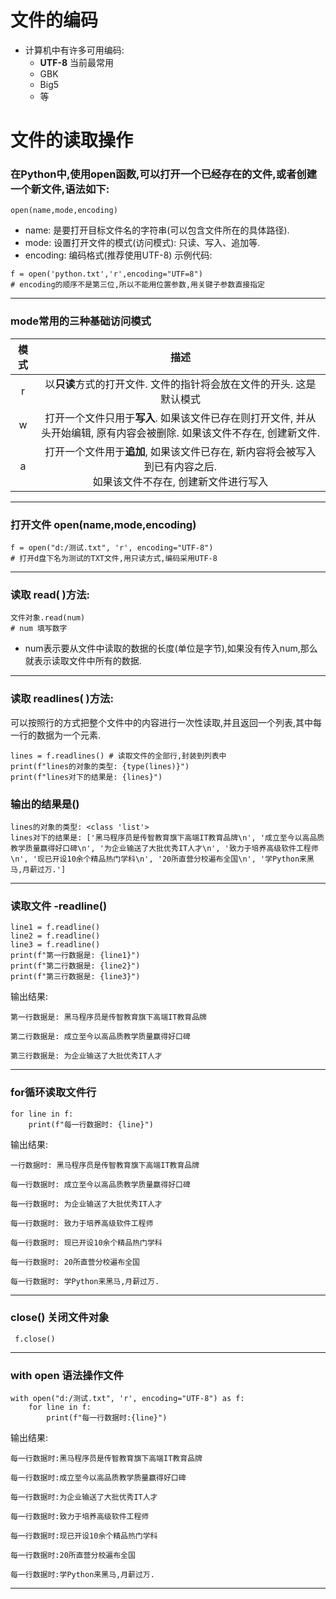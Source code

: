 # 文件的编码
* 计算机中有许多可用编码:
  * __UTF-8__ 当前最常用
  * GBK
  * Big5
  * 等

# 文件的读取操作
### 在Python中,使用open函数,可以打开一个已经存在的文件,或者创建一个新文件,语法如下:
```
open(name,mode,encoding)
```
* name: 是要打开目标文件名的字符串(可以包含文件所在的具体路径).
* mode: 设置打开文件的模式(访问模式): 只读、写入、追加等.
* encoding: 编码格式(推荐使用UTF-8)
示例代码:
```commandline
f = open('python.txt','r',encoding="UTF=8")
# encoding的顺序不是第三位,所以不能用位置参数,用关键子参数直接指定
```
---
### mode常用的三种基础访问模式

|  模式  |                                  描述                                  |
|:----:|:--------------------------------------------------------------------:|
|  r   |                以**只读**方式的打开文件. 文件的指针将会放在文件的开头. 这是默认模式                |
|  w   | 打开一个文件只用于**写入**. 如果该文件已存在则打开文件, 并从头开始编辑, 原有内容会被删除. 如果该文件不存在, 创建新文件.  |
|  a   |  打开一个文件用于**追加**, 如果该文件已存在, 新内容将会被写入到已有内容之后.<br/>如果该文件不存在, 创建新文件进行写入  |
---
### 打开文件 open(name,mode,encoding)
```commandline
f = open("d:/测试.txt", 'r', encoding="UTF-8")
# 打开d盘下名为测试的TXT文件,用只读方式,编码采用UTF-8
```
---
### 读取 read( )方法:
```commandline
文件对象.read(num)
# num 填写数字
```
* num表示要从文件中读取的数据的长度(单位是字节),如果没有传入num,那么就表示读取文件中所有的数据.
---

### 读取 readlines( )方法:
可以按照行的方式把整个文件中的内容进行一次性读取,并且返回一个列表,其中每一行的数据为一个元素.
```commandline
lines = f.readlines() # 读取文件的全部行,封装到列表中
print(f"lines的对象的类型: {type(lines)}")
print(f"lines对下的结果是: {lines}")
``` 
### 输出的结果是()
```commandline
lines的对象的类型: <class 'list'>
lines对下的结果是: ['黑马程序员是传智教育旗下高端IT教育品牌\n', '成立至今以高品质教学质量赢得好口碑\n', '为企业输送了大批优秀IT人才\n', '致力于培养高级软件工程师\n', '现已开设10余个精品热门学科\n', '20所直营分校遍布全国\n', '学Python来黑马,月薪过万.']
 ```
---
### 读取文件 -readline()
```commandline
line1 = f.readline()
line2 = f.readline()
line3 = f.readline()
print(f"第一行数据是: {line1}")
print(f"第二行数据是: {line2}")
print(f"第三行数据是: {line3}")
```
输出结果:
```
第一行数据是: 黑马程序员是传智教育旗下高端IT教育品牌

第二行数据是: 成立至今以高品质教学质量赢得好口碑

第三行数据是: 为企业输送了大批优秀IT人才
```
---

### for循环读取文件行
```commandline
for line in f:
    print(f"每一行数据时: {line}")
```
输出结果:
```commandline
一行数据时: 黑马程序员是传智教育旗下高端IT教育品牌

每一行数据时: 成立至今以高品质教学质量赢得好口碑

每一行数据时: 为企业输送了大批优秀IT人才

每一行数据时: 致力于培养高级软件工程师

每一行数据时: 现已开设10余个精品热门学科

每一行数据时: 20所直营分校遍布全国

每一行数据时: 学Python来黑马,月薪过万.
```
---
### close() 关闭文件对象
```
 f.close()
```
---
### with open 语法操作文件
```commandline
with open("d:/测试.txt", 'r', encoding="UTF-8") as f:
    for line in f:
        print(f"每一行数据时:{line}")
```
输出结果:
```commandline
每一行数据时:黑马程序员是传智教育旗下高端IT教育品牌

每一行数据时:成立至今以高品质教学质量赢得好口碑

每一行数据时:为企业输送了大批优秀IT人才

每一行数据时:致力于培养高级软件工程师

每一行数据时:现已开设10余个精品热门学科

每一行数据时:20所直营分校遍布全国

每一行数据时:学Python来黑马,月薪过万.
```
---